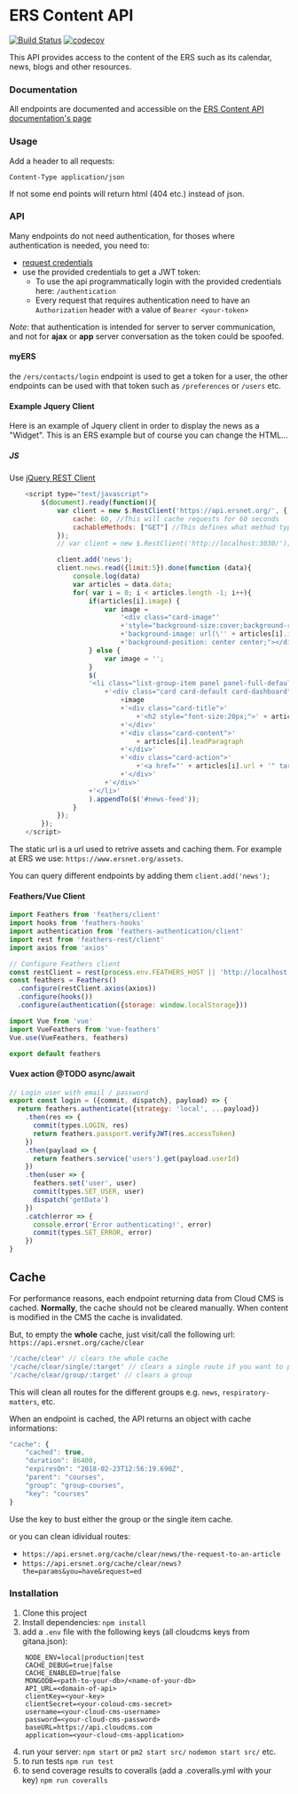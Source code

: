 # ERS Content API
[![Build Status](https://travis-ci.org/EuropeanRespiratorySociety/api-ers.svg?branch=master)](https://travis-ci.org/EuropeanRespiratorySociety/api-ers)
[![codecov](https://codecov.io/gh/EuropeanRespiratorySociety/api-ers/branch/master/graph/badge.svg)](https://codecov.io/gh/EuropeanRespiratorySociety/api-ers)

This API provides access to the content of the ERS such as its calendar, news, blogs and other resources.

### Documentation

All endpoints are documented and accessible on the [ERS Content API documentation's page](https://api.ersnet.org/docs)

### Usage

Add a header to all requests:

`Content-Type application/json`

If not some end points will return html (404 etc.) instead of json.

### API
Many endpoints do not need authentication, for thoses where authentication is needed, you need to:

* [request credentials](mailto:webmaster@ersnet.org)
* use the provided credentials to get a JWT token: 
    * To use the api programmatically login with the provided credentials here: `/authentication`
    * Every request that requires authentication need to have an `Authorization` header with a value of `Bearer <your-token>`

_Note_: that authentication is intended for server to server communication, and not for __ajax__ or __app__ server conversation as the token could be spoofed. 

#### myERS
the `/ers/contacts/login` endpoint is used to get a token for a user, the other endpoints can be used with that token such as `/preferences` or `/users` etc. 

#### Example Jquery Client
Here is an example of Jquery client in order to display the news as a "Widget". This is an ERS example but of course you can change the HTML...
##### JS 
Use [jQuery REST Client](https://github.com/jpillora/jquery.rest)

```js
    <script type="text/javascript">
        $(document).ready(function(){
            var client = new $.RestClient('https://api.ersnet.org/', {
                cache: 60, //This will cache requests for 60 seconds
                cachableMethods: ["GET"] //This defines what method types can be cached (this is already set by default)
            });
            // var client = new $.RestClient('http://localhost:3030/');

            client.add('news');
            client.news.read({limit:5}).done(function (data){
                console.log(data)
                var articles = data.data;
                for( var i = 0; i < articles.length -1; i++){
                    if(articles[i].image) {
                        var image = 
                            '<div class="card-image"' 
                            +'style="background-size:cover;background-repeat: no-repeat;height:150px;' 
                            +'background-image: url(\'' + articles[i].image + '\');' 
                            +'background-position: center center;"></div>';
                    } else {
                        var image = '';
                    }
                    $(
                    '<li class="list-group-item panel panel-full-default">'
                        +'<div class="card card-default card-dashboard">'
                            +image
                            +'<div class="card-title">'
                                +'<h2 style="font-size:20px;">' + articles[i].title + '</h2>'
                            +'</div>'                 
                            +'<div class="card-content">'
                                + articles[i].leadParagraph
                            +'</div>'	                
                            +'<div class="card-action">'
                                +'<a href="' + articles[i].url + '" target="_blank"  class="btn btn-dark-primary pull-right">Read more...</a>'
                            +'</div>'
						+'</div>'
                    +'</li>'
                    ).appendTo($('#news-feed'));
                }
            });
        });    
    </script>
```

The static url is a url used to retrive assets and caching them. For example at ERS we use: `https://www.ersnet.org/assets`.

You can query different endpoints by adding them `client.add('news');`

#### Feathers/Vue Client

```js
import Feathers from 'feathers/client'
import hooks from 'feathers-hooks'
import authentication from 'feathers-authentication/client'
import rest from 'feathers-rest/client'
import axios from 'axios'

// Configure Feathers client
const restClient = rest(process.env.FEATHERS_HOST || 'http://localhost:3030')
const feathers = Feathers()
  .configure(restClient.axios(axios))
  .configure(hooks())
  .configure(authentication({storage: window.localStorage}))

import Vue from 'vue'
import VueFeathers from 'vue-feathers'
Vue.use(VueFeathers, feathers)

export default feathers

```

#### Vuex action @TODO async/await
```js
// Login user with email / password
export const login = ({commit, dispatch}, payload) => {
  return feathers.authenticate({strategy: 'local', ...payload})
    .then(res => {
      commit(types.LOGIN, res)
      return feathers.passport.verifyJWT(res.accessToken)
    })
    .then(payload => {
      return feathers.service('users').get(payload.userId)
    })
    .then(user => {
      feathers.set('user', user)
      commit(types.SET_USER, user)
      dispatch('getData')
    })
    .catch(error => {
      console.error('Error authenticating!', error)
      commit(types.SET_ERROR, error)
    })
}

```

## Cache
For performance reasons, each endpoint returning data from Cloud CMS is cached. __Normally__, the cache should not be cleared manually. When content is modified in the CMS the cache is invalidated.

But, to empty the __whole__ cache, just visit/call the following url:
`https://api.ersnet.org/cache/clear`

```js
'/cache/clear' // clears the whole cache
'/cache/clear/single/:target' // clears a single route if you want to purge a route with params just adds them target?param=1
'/cache/clear/group/:target' // clears a group
```

This will clean all routes for the different groups e.g. `news`, `respiratory-matters`, etc.

When an endpoint is cached, the API returns an object with cache informations:

```javascript
"cache": {
    "cached": true,
    "duration": 86400,
    "expiresOn": "2018-02-23T12:56:19.690Z",
    "parent": "courses",
    "group": "group-courses",
    "key": "courses"
}
```

Use the key to bust either the group or the single item cache.

or you can clean idividual routes:
* `https://api.ersnet.org/cache/clear/news/the-request-to-an-article`
* `https://api.ersnet.org/cache/clear/news?the=params&you=have&request=ed`


### Installation

1. Clone this project
2. Install dependencies:
    `npm install`
3. add a `.env` file with the following keys (all cloudcms keys from gitana.json):
```
    NODE_ENV=local|production|test
    CACHE_DEBUG=true|false
    CACHE_ENABLED=true|false
    MONGODB=<path-to-your-db>/<name-of-your-db>
    API_URL=<domain-of-api>
    clientKey=<your-key>
    clientSecret=<your-coloud-cms-secret>
    username=<your-cloud-cms-username>
    password=<your-cloud-cms-password>
    baseURL=https://api.cloudcms.com
    application=<your-cloud-cms-application>
```    
4. run your server:
    `npm start`
    or
    `pm2 start src/`
    `nodemon start src/`
    etc.
5. to run tests
    `npm run test`
6. to send coverage results to coveralls (add a .coveralls.yml with your key)
    `npm run coveralls`